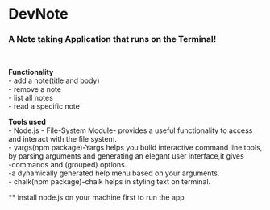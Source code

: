 # DevNote
<h3>A Note taking Application that runs on the Terminal!</h3><br/>
<p>
  <b>Functionality</b><br/>
  - add a note(title and body)<br/>
  - remove a note<br/>
  - list all notes<br/>
  - read a specific note<br/>
</p>
<p>
  <b>Tools used</b><br/>
  - Node.js
  - File-System Module- provides a useful functionality to access and interact with the file system.<br/>
  - yargs(npm package)-Yargs helps you build interactive command line tools, by parsing arguments and generating an elegant user interface,it gives<br/>
      -commands and (grouped) options.<br/>
      -a dynamically generated help menu based on your arguments.<br/>
  - chalk(npm package)-chalk helps in styling text on terminal.<br/>
 </p>

** install node.js on your machine first to run the app
